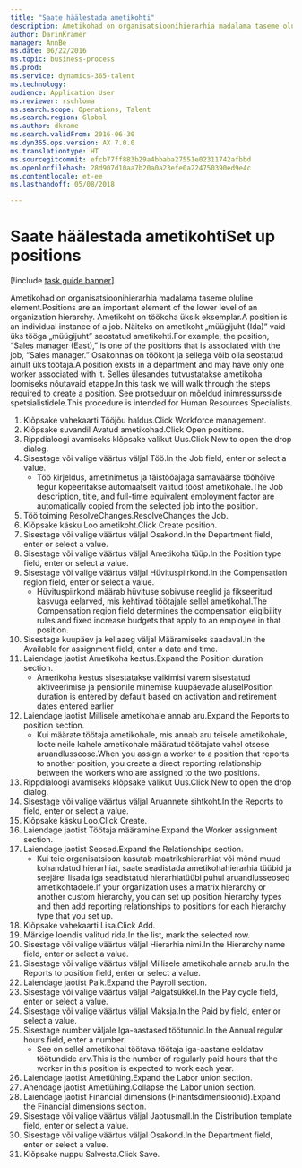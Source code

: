 ```yaml
--- 
title: "Saate häälestada ametikohti"
description: Ametikohad on organisatsioonihierarhia madalama taseme oluline element.
author: DarinKramer
manager: AnnBe
ms.date: 06/22/2016
ms.topic: business-process
ms.prod: 
ms.service: dynamics-365-talent
ms.technology: 
audience: Application User
ms.reviewer: rschloma
ms.search.scope: Operations, Talent
ms.search.region: Global
ms.author: dkrame
ms.search.validFrom: 2016-06-30
ms.dyn365.ops.version: AX 7.0.0
ms.translationtype: HT
ms.sourcegitcommit: efcb77ff883b29a4bbaba27551e02311742afbbd
ms.openlocfilehash: 28d907d10aa7b20a0a23efe0a224750390ed9e4c
ms.contentlocale: et-ee
ms.lasthandoff: 05/08/2018

---
```

# <a name="set-up-positions"></a><span data-ttu-id="56f81-103">Saate häälestada ametikohti</span><span class="sxs-lookup"><span data-stu-id="56f81-103">Set up positions</span></span>

[!include [task guide banner](../../includes/task-guide-banner.md)]

<span data-ttu-id="56f81-104">Ametikohad on organisatsioonihierarhia madalama taseme oluline element.</span><span class="sxs-lookup"><span data-stu-id="56f81-104">Positions are an important element of the lower level of an organization hierarchy.</span></span> <span data-ttu-id="56f81-105">Ametikoht on töökoha üksik eksemplar.</span><span class="sxs-lookup"><span data-stu-id="56f81-105">A position is an individual instance of a job.</span></span> <span data-ttu-id="56f81-106">Näiteks on ametikoht „müügijuht (Ida)” vaid üks tööga „müügijuht” seostatud ametikohti.</span><span class="sxs-lookup"><span data-stu-id="56f81-106">For example, the position, “Sales manager (East),” is one of the positions that is associated with the job, “Sales manager.”</span></span> <span data-ttu-id="56f81-107">Osakonnas on töökoht ja sellega võib olla seostatud ainult üks töötaja.</span><span class="sxs-lookup"><span data-stu-id="56f81-107">A position exists in a department and may have only one worker associated with it.</span></span> <span data-ttu-id="56f81-108">Selles ülesandes tutvustatakse ametikoha loomiseks nõutavaid etappe.</span><span class="sxs-lookup"><span data-stu-id="56f81-108">In this task we will walk through the steps required to create a position.</span></span> <span data-ttu-id="56f81-109">See protseduur on mõeldud inimressursside spetsialistidele.</span><span class="sxs-lookup"><span data-stu-id="56f81-109">This procedure is intended for Human Resources Specialists.</span></span>

1. <span data-ttu-id="56f81-110">Klõpsake vahekaarti Tööjõu haldus.</span><span class="sxs-lookup"><span data-stu-id="56f81-110">Click Workforce management.</span></span>
2. <span data-ttu-id="56f81-111">Klõpsake suvandil Avatud ametikohad.</span><span class="sxs-lookup"><span data-stu-id="56f81-111">Click Open positions.</span></span>
3. <span data-ttu-id="56f81-112">Rippdialoogi avamiseks klõpsake valikut Uus.</span><span class="sxs-lookup"><span data-stu-id="56f81-112">Click New to open the drop dialog.</span></span>
4. <span data-ttu-id="56f81-113">Sisestage või valige väärtus väljal Töö.</span><span class="sxs-lookup"><span data-stu-id="56f81-113">In the Job field, enter or select a value.</span></span>
    * <span data-ttu-id="56f81-114">Töö kirjeldus, ametinimetus ja täistööajaga samaväärse tööhõive tegur kopeeritakse automaatselt valitud tööst ametikohale.</span><span class="sxs-lookup"><span data-stu-id="56f81-114">The Job description, title, and full-time equivalent employment factor are automatically copied from the selected job into the position.</span></span>  
5. <span data-ttu-id="56f81-115">Töö toiming ResolveChanges.</span><span class="sxs-lookup"><span data-stu-id="56f81-115">ResolveChanges the Job.</span></span>
6. <span data-ttu-id="56f81-116">Klõpsake käsku Loo ametikoht.</span><span class="sxs-lookup"><span data-stu-id="56f81-116">Click Create position.</span></span>
7. <span data-ttu-id="56f81-117">Sisestage või valige väärtus väljal Osakond.</span><span class="sxs-lookup"><span data-stu-id="56f81-117">In the Department field, enter or select a value.</span></span>
8. <span data-ttu-id="56f81-118">Sisestage või valige väärtus väljal Ametikoha tüüp.</span><span class="sxs-lookup"><span data-stu-id="56f81-118">In the Position type field, enter or select a value.</span></span>
9. <span data-ttu-id="56f81-119">Sisestage või valige väärtus väljal Hüvituspiirkond.</span><span class="sxs-lookup"><span data-stu-id="56f81-119">In the Compensation region field, enter or select a value.</span></span>
    * <span data-ttu-id="56f81-120">Hüvituspiirkond määrab hüvituse sobivuse reeglid ja fikseeritud kasvuga eelarved, mis kehtivad töötajale sellel ametikohal.</span><span class="sxs-lookup"><span data-stu-id="56f81-120">The Compensation region field determines the compensation eligibility rules and fixed increase budgets that apply to an employee in that position.</span></span>  
10. <span data-ttu-id="56f81-121">Sisestage kuupäev ja kellaaeg väljal Määramiseks saadaval.</span><span class="sxs-lookup"><span data-stu-id="56f81-121">In the Available for assignment field, enter a date and time.</span></span>
11. <span data-ttu-id="56f81-122">Laiendage jaotist Ametikoha kestus.</span><span class="sxs-lookup"><span data-stu-id="56f81-122">Expand the Position duration section.</span></span>
    * <span data-ttu-id="56f81-123">Amerikoha kestus sisestatakse vaikimisi varem sisestatud aktiveerimise ja pensionile minemise kuupäevade alusel</span><span class="sxs-lookup"><span data-stu-id="56f81-123">Position duration is entered by default based on activation and retirement dates entered earlier</span></span>  
12. <span data-ttu-id="56f81-124">Laiendage jaotist Millisele ametikohale annab aru.</span><span class="sxs-lookup"><span data-stu-id="56f81-124">Expand the Reports to position section.</span></span>
    * <span data-ttu-id="56f81-125">Kui määrate töötaja ametikohale, mis annab aru teisele ametikohale, loote neile kahele ametikohale määratud töötajate vahel otsese aruandlusseose.</span><span class="sxs-lookup"><span data-stu-id="56f81-125">When you assign a worker to a position that reports to another position, you create a direct reporting relationship between the workers who are assigned to the two positions.</span></span>  
13. <span data-ttu-id="56f81-126">Rippdialoogi avamiseks klõpsake valikut Uus.</span><span class="sxs-lookup"><span data-stu-id="56f81-126">Click New to open the drop dialog.</span></span>
14. <span data-ttu-id="56f81-127">Sisestage või valige väärtus väljal Aruannete sihtkoht.</span><span class="sxs-lookup"><span data-stu-id="56f81-127">In the Reports to field, enter or select a value.</span></span>
15. <span data-ttu-id="56f81-128">Klõpsake käsku Loo.</span><span class="sxs-lookup"><span data-stu-id="56f81-128">Click Create.</span></span>
16. <span data-ttu-id="56f81-129">Laiendage jaotist Töötaja määramine.</span><span class="sxs-lookup"><span data-stu-id="56f81-129">Expand the Worker assignment section.</span></span>
17. <span data-ttu-id="56f81-130">Laiendage jaotist Seosed.</span><span class="sxs-lookup"><span data-stu-id="56f81-130">Expand the Relationships section.</span></span>
    * <span data-ttu-id="56f81-131">Kui teie organisatsioon kasutab maatrikshierarhiat või mõnd muud kohandatud hierarhiat, saate seadistada ametikohahierarhia tüübid ja seejärel lisada iga seadistatud hierarhiatüübi puhul aruandlusseosed ametikohtadele.</span><span class="sxs-lookup"><span data-stu-id="56f81-131">If your organization uses a matrix hierarchy or another custom hierarchy, you can set up position hierarchy types and then add reporting relationships to positions for each hierarchy type that you set up.</span></span>  
18. <span data-ttu-id="56f81-132">Klõpsake vahekaarti Lisa.</span><span class="sxs-lookup"><span data-stu-id="56f81-132">Click Add.</span></span>
19. <span data-ttu-id="56f81-133">Märkige loendis valitud rida.</span><span class="sxs-lookup"><span data-stu-id="56f81-133">In the list, mark the selected row.</span></span>
20. <span data-ttu-id="56f81-134">Sisestage või valige väärtus väljal Hierarhia nimi.</span><span class="sxs-lookup"><span data-stu-id="56f81-134">In the Hierarchy name field, enter or select a value.</span></span>
21. <span data-ttu-id="56f81-135">Sisestage või valige väärtus väljal Millisele ametikohale annab aru.</span><span class="sxs-lookup"><span data-stu-id="56f81-135">In the Reports to position field, enter or select a value.</span></span>
22. <span data-ttu-id="56f81-136">Laiendage jaotist Palk.</span><span class="sxs-lookup"><span data-stu-id="56f81-136">Expand the Payroll section.</span></span>
23. <span data-ttu-id="56f81-137">Sisestage või valige väärtus väljal Palgatsükkel.</span><span class="sxs-lookup"><span data-stu-id="56f81-137">In the Pay cycle field, enter or select a value.</span></span>
24. <span data-ttu-id="56f81-138">Sisestage või valige väärtus väljal Maksja.</span><span class="sxs-lookup"><span data-stu-id="56f81-138">In the Paid by field, enter or select a value.</span></span>
25. <span data-ttu-id="56f81-139">Sisestage number väljale Iga-aastased töötunnid.</span><span class="sxs-lookup"><span data-stu-id="56f81-139">In the Annual regular hours field, enter a number.</span></span>
    * <span data-ttu-id="56f81-140">See on sellel ametikohal töötava töötaja iga-aastane eeldatav töötundide arv.</span><span class="sxs-lookup"><span data-stu-id="56f81-140">This is the number of regularly paid hours that the worker in this position is expected to work each year.</span></span>  
26. <span data-ttu-id="56f81-141">Laiendage jaotist Ametiühing.</span><span class="sxs-lookup"><span data-stu-id="56f81-141">Expand the Labor union section.</span></span>
27. <span data-ttu-id="56f81-142">Ahendage jaotist Ametiühing.</span><span class="sxs-lookup"><span data-stu-id="56f81-142">Collapse the Labor union section.</span></span>
28. <span data-ttu-id="56f81-143">Laiendage jaotist Financial dimensions (Finantsdimensioonid).</span><span class="sxs-lookup"><span data-stu-id="56f81-143">Expand the Financial dimensions section.</span></span>
29. <span data-ttu-id="56f81-144">Sisestage või valige väärtus väljal Jaotusmall.</span><span class="sxs-lookup"><span data-stu-id="56f81-144">In the Distribution template field, enter or select a value.</span></span>
30. <span data-ttu-id="56f81-145">Sisestage või valige väärtus väljal Osakond.</span><span class="sxs-lookup"><span data-stu-id="56f81-145">In the Department field, enter or select a value.</span></span>
31. <span data-ttu-id="56f81-146">Klõpsake nuppu Salvesta.</span><span class="sxs-lookup"><span data-stu-id="56f81-146">Click Save.</span></span>


